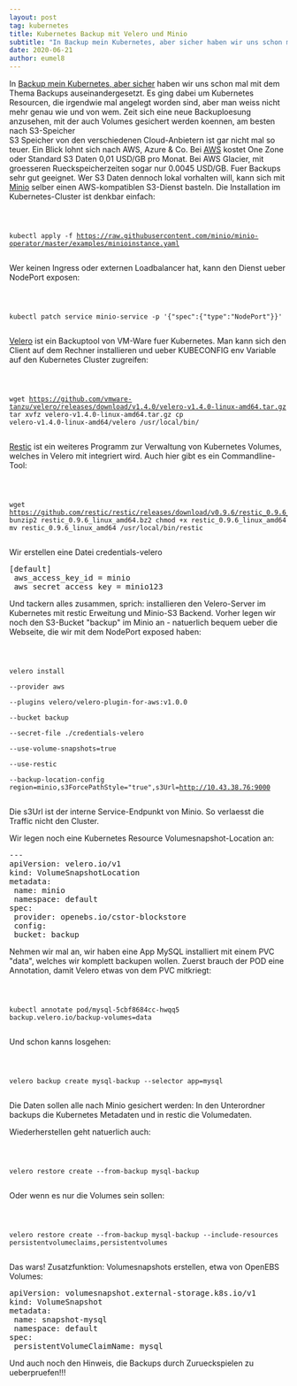 ```yaml
---
layout: post
tag: kubernetes
title: Kubernetes Backup mit Velero und Minio
subtitle: "In Backup mein Kubernetes, aber sicher haben wir uns schon mal mit dem Thema Backups auseinandergesetzt. Es ging dabei um Kubernetes Resourcen, die irgendwie mal angelegt worden sind, aber man weiss nicht mehr genau wie und von wem. Zeit sich eine neue&hellip;"
date: 2020-06-21
author: eumel8
---
```


In <a href="https://blog.eumelnet.de/blogs/blog8.php/backup-mein-kubernetes-aber-sicher">Backup mein Kubernetes, aber sicher</a> haben wir uns schon mal mit dem Thema Backups auseinandergesetzt. Es ging dabei um Kubernetes Resourcen, die irgendwie mal angelegt worden sind, aber man weiss nicht mehr genau wie und von wem. Zeit sich eine neue Backuploesung anzusehen, mit der auch Volumes gesichert werden koennen, am besten nach S3-Speicher
<br/>
S3 Speicher von den verschiedenen Cloud-Anbietern ist gar nicht mal so teuer. Ein Blick lohnt sich nach AWS, Azure &amp; Co. Bei <a href="https://aws.amazon.com/de/s3/pricing/">AWS</a> kostet One Zone oder Standard S3 Daten 0,01 USD/GB pro Monat. Bei AWS Glacier, mit groesseren Rueckspeicherzeiten sogar nur 0.0045 USD/GB. Fuer Backups sehr gut geeignet. 
Wer S3 Daten dennoch lokal vorhalten will, kann sich mit <a href="https://min.io/">Minio</a> selber einen AWS-kompatiblen S3-Dienst basteln. Die Installation im Kubernetes-Cluster ist denkbar einfach:

<!-- codeblock lang=shell line=1 --><pre class="codeblock"><code>
kubectl apply -f https://raw.githubusercontent.com/minio/minio-operator/master/examples/minioinstance.yaml
</code></pre><!-- /codeblock -->

Wer keinen Ingress oder externen Loadbalancer hat, kann den Dienst ueber NodePort exposen:

<!-- codeblock lang=shell line=1 --><pre class="codeblock"><code>
kubectl patch service minio-service -p '{"spec":{"type":"NodePort"}}'
</code></pre><!-- /codeblock -->

<a href="https://velero.io/">Velero</a> ist ein Backuptool von VM-Ware fuer Kubernetes. Man kann sich den Client auf dem Rechner installieren und ueber KUBECONFIG env Variable auf den Kubernetes Cluster zugreifen:

<!-- codeblock lang=shell line=1 --><pre class="codeblock"><code>
wget https://github.com/vmware-tanzu/velero/releases/download/v1.4.0/velero-v1.4.0-linux-amd64.tar.gz
tar xvfz velero-v1.4.0-linux-amd64.tar.gz
cp velero-v1.4.0-linux-amd64/velero /usr/local/bin/
</code></pre><!-- /codeblock -->

<a href="https://restic.net/">Restic</a> ist ein weiteres Programm zur Verwaltung von Kubernetes Volumes, welches in Velero mit integriert wird. Auch hier gibt es ein Commandline-Tool:

<!-- codeblock lang=shell line=1 --><pre class="codeblock"><code>
wget https://github.com/restic/restic/releases/download/v0.9.6/restic_0.9.6_linux_amd64.bz2
bunzip2 restic_0.9.6_linux_amd64.bz2
chmod +x restic_0.9.6_linux_amd64
mv restic_0.9.6_linux_amd64 /usr/local/bin/restic
</code></pre><!-- /codeblock -->

Wir erstellen eine Datei credentials-velero
<pre>
[default]
 aws_access_key_id = minio
 aws_secret_access_key = minio123
</pre>

Und tackern alles zusammen, sprich: installieren den Velero-Server im Kubernetes mit restic Erweitung und Minio-S3 Backend. Vorher legen wir noch den S3-Bucket "backup" im Minio an - natuerlich bequem ueber die Webseite, die wir mit dem NodePort exposed haben:

<!-- codeblock lang=shell line=1 --><pre class="codeblock"><code>
 velero install \
 --provider aws \
 --plugins velero/velero-plugin-for-aws:v1.0.0 \
 --bucket backup \
 --secret-file ./credentials-velero \
 --use-volume-snapshots=true \
 --use-restic \
 --backup-location-config region=minio,s3ForcePathStyle="true",s3Url=http://10.43.38.76:9000
</code></pre><!-- /codeblock -->

Die s3Url ist der interne Service-Endpunkt von Minio. So verlaesst die Traffic nicht den Cluster.

Wir legen noch eine Kubernetes Resource Volumesnapshot-Location an:
<pre>
---
apiVersion: velero.io/v1
kind: VolumeSnapshotLocation
metadata:
 name: minio
 namespace: default
spec:
 provider: openebs.io/cstor-blockstore
 config:
 bucket: backup
</pre>

Nehmen wir mal an, wir haben eine App MySQL installiert mit einem PVC "data", welches wir komplett backupen wollen. Zuerst brauch der POD eine Annotation, damit Velero etwas von dem PVC mitkriegt:

<!-- codeblock lang=shell line=1 --><pre class="codeblock"><code>
kubectl annotate pod/mysql-5cbf8684cc-hwqq5 backup.velero.io/backup-volumes=data
</code></pre><!-- /codeblock -->

Und schon kanns losgehen:

<!-- codeblock lang=shell line=1 --><pre class="codeblock"><code>
velero backup create mysql-backup --selector app=mysql
</code></pre><!-- /codeblock -->

Die Daten sollen alle nach Minio gesichert werden: In den Unterordner backups die Kubernetes Metadaten und in restic die Volumedaten. 

Wiederherstellen geht natuerlich auch:

<!-- codeblock lang=shell line=1 --><pre class="codeblock"><code>
velero restore create --from-backup mysql-backup
</code></pre><!-- /codeblock -->

Oder wenn es nur die Volumes sein sollen:

<!-- codeblock lang=shell line=1 --><pre class="codeblock"><code>
velero restore create --from-backup mysql-backup --include-resources persistentvolumeclaims,persistentvolumes
</code></pre><!-- /codeblock -->

Das wars!
Zusatzfunktion: Volumesnapshots erstellen, etwa von OpenEBS Volumes:

<pre>
apiVersion: volumesnapshot.external-storage.k8s.io/v1
kind: VolumeSnapshot
metadata:
 name: snapshot-mysql
 namespace: default
spec:
 persistentVolumeClaimName: mysql
</pre>

Und auch noch den Hinweis, die Backups durch Zurueckspielen zu ueberpruefen!!!
